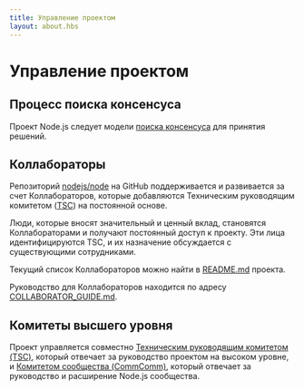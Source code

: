 ```yaml
---
title: Управление проектом
layout: about.hbs
---
```

# Управление проектом

## Процесс поиска консенсуса

Проект Node.js следует модели [поиска консенсуса][] для принятия решений.

## Коллабораторы

Репозиторий [nodejs/node][] на GitHub поддерживается и развивается за счет Коллабораторов,
которые добавляются Техническим руководящим комитетом ([TSC][]) на постоянной основе.

Люди, которые вносят значительный и ценный вклад, становятся Коллабораторами и получают постоянный
доступ к проекту. Эти лица идентифицируются TSC, и их назначение обсуждается с существующими сотрудниками.

Текущий список Коллабораторов можно найти в [README.md][] проекта.

Руководство для Коллабораторов находится по адресу [COLLABORATOR_GUIDE.md][].

## Комитеты высшего уровня

Проект управляется совместно [Техническим руководящим комитетом (TSC)][], который отвечает за
руководство проектом на высоком уровне, и [Комитетом сообщества (CommComm)][], который отвечает
за руководство и расширение Node.js сообщества.

[COLLABORATOR_GUIDE.md]: https://github.com/nodejs/node/blob/master/COLLABORATOR_GUIDE.md
[Комитетом сообщества (CommComm)]: https://github.com/nodejs/community-committee/blob/master/Community-Committee-Charter.md
[поиска консенсуса]: https://en.wikipedia.org/wiki/Consensus-seeking_decision-making
[README.md]: https://github.com/nodejs/node/blob/master/README.md#current-project-team-members
[Техническим руководящим комитетом (TSC)]: https://github.com/nodejs/TSC/blob/master/TSC-Charter.md
[TSC]: https://github.com/nodejs/TSC
[nodejs/node]: https://github.com/nodejs/node
